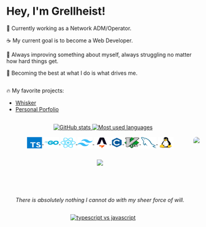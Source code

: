 # Hey, I'm Grellheist!

🐧 Currently working as a Network ADM/Operator.

☕ My current goal is to become a Web Developer.

💪 Always improving something about myself, always struggling no matter how hard things get.

🗿 Becoming the best at what I do is what drives me.

##

🔥 My favorite projects:
* <a href="https://github.com/Grellheist/whisker">Whisker</a>
* <a href="https://github.com/Grellheist/portfolio-v2">Personal Porfolio</a>

##

<div align="center">
  <a href="https://github.com/Grellheist">
  <img height="180em" src="https://github-readme-stats-grellheist.vercel.app/api?username=grellheist&theme=tokyonight&show_icons=true&count_private=true" alt="GitHub stats" />
  <img height="180em" src="https://github-readme-stats-grellheist.vercel.app/api/top-langs/?username=grellheist&layout=compact&hide=shell,tex,scss,ejs,css,html&theme=tokyonight" alt="Most used languages"/>
</div>
<div style="display: inline_block" align="center"><br>
  <a href="https://github.com/Grellheist"><img align="right" height="165" style="border-radius:50px;" src="https://streak-stats.demolab.com?user=grellheist&theme=tokyonight&hide_border=true)](https://git.io/streak-stats)" /></a>
  <a href="https://www.typescriptlang.org/">
  <img align="center" height="30" width="40" src="https://raw.githubusercontent.com/devicons/devicon/1119b9f84c0290e0f0b38982099a2bd027a48bf1/icons/typescript/typescript-plain.svg"/>
  </a>
  <a href="https://go.dev/">
  <img href="www.google.com" align="center" height="30" width="40" src="https://github.com/devicons/devicon/blob/master/icons/go/go-original-wordmark.svg"/>
  </a>
  <a href="https://react.dev/">
  <img align="center" height="30" width="40" src="https://github.com/devicons/devicon/blob/master/icons/react/react-original.svg"/>
  </a>
  <a href="https://tailwindcss.com/">
  <img align="center" height="30" width="40" src="https://github.com/devicons/devicon/blob/master/icons/tailwindcss/tailwindcss-plain.svg"/>
  </a>
  <a href="https://astro.build/">
  <img align="center" height="30" width="40" src="https://github.com/devicons/devicon/blob/develop/icons/astro/astro-original.svg"/>
  </a>
  <a href="https://en.wikipedia.org/wiki/C_(programming_language)">
  <img align="center" height="25" width="30" src="https://raw.githubusercontent.com/devicons/devicon/1119b9f84c0290e0f0b38982099a2bd027a48bf1/icons/c/c-plain.svg"/>
  </a>
  <a href="https://neovim.io/">
  <img align="center" height="30" width="40" src="https://github.com/devicons/devicon/blob/develop/icons/vim/vim-original.svg"/>
  </a>
  <a href="https://www.mysql.com/">
  <img align="center" height="30" width="40" src="https://github.com/devicons/devicon/blob/develop/icons/mysql/mysql-original.svg"/>
  </a>
  <a href="https://archlinux.org/">
  <img align="center" height="30" width="40" src="https://raw.githubusercontent.com/devicons/devicon/master/icons/linux/linux-original.svg"/>
  </a>
 </div>
  
  ##
  
  <div align="center">
  <a href="https://www.codewars.com/users/Grellheist"><img src="https://www.codewars.com/users/Grellheist/badges/large"></a><br><br>
  </div>
  
  ##
  
  <div>
  <br>
  <p align="center"><i>There is absolutely nothing I cannot do with my sheer force of will.</i></p>
</div>

  ##
  
  <div align="center">
  <a href="https://github.com/Grellheist"><img src="https://pbs.twimg.com/media/EzRewP5VUAowWoN?format=png&name=900x900" title="typescript vs javascript"/></a><div></div>
  </div>
                                                                  

